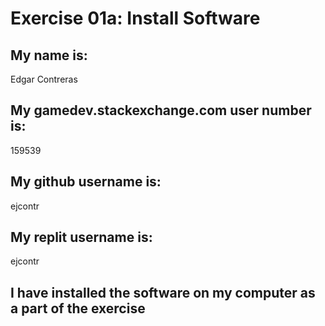 # Exercise 01a: Install Software

## My name is:
Edgar Contreras

## My gamedev.stackexchange.com user number is:
159539

## My github username is:
ejcontr

## My replit username is:
ejcontr

## I have installed the software on my computer as a part of the exercise
